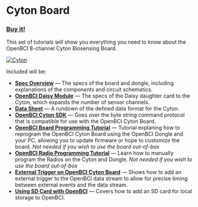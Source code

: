 # Cyton Board

### [Buy it!](https://shop.openbci.com/collections/frontpage/products/cyton-biosensing-board-8-channel?variant=38958638542)

This set of tutorials will show you everything you need to know about the OpenBCI 8-channel Cyton Biosensing Board. 

<a href="https://imgbb.com/"><img src="https://i.ibb.co/cNj9pyf/Cyton.jpg" alt="Cyton" border="0" /></a>

Included will be:

* [**Spec Overview**](http://google.com) — The specs of the board and dongle, including explanations of the components and circuit schematics.
* [**OpenBCI Daisy Module**](http://google.com) — The specs of the Daisy daughter card to the Cyton, which expands the number of sensor channels.
* [**Data Sheet**](http://google.com) — A rundown of the defined data format for the Cyton.
* [**OpenBCI Cyton SDK**](http://google.com) — Goes over the byte string command protocol that is compatible for use with the OpenBCI Cyton Board.
* [**OpenBCI Board Programming Tutorial**](http://google.com) — Tutorial explaning how to reprogram the OpenBCI Cyton Board using the OpenBCI Dongle and your PC, allowing you to update firmware or hope to customize the board. *Not needed if you wish to use the board out-of-box*
* [**OpenBCI Radio Programming Tutorial**](http://google.com) — Learn how to manually program the Radios on the Cyton and Dongle. *Not needed if you wish to use the board out-of-box*
* [**External Trigger on OpenBCI Cyton Board**](http://google.com) — Shows how to add an external trigger to the OpenBCI data stream to allow for precise timing between external events and the data stream.
* [**Using SD Card with OpenBCI**](http://google.com) — Covers how to add an SD card for local storage to OpenBCI.

